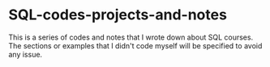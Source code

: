 # SQL-codes-projects-and-notes

This is a series of codes and notes that I wrote down about SQL courses. The sections or examples that I didn't code myself will be specified to avoid any issue.
